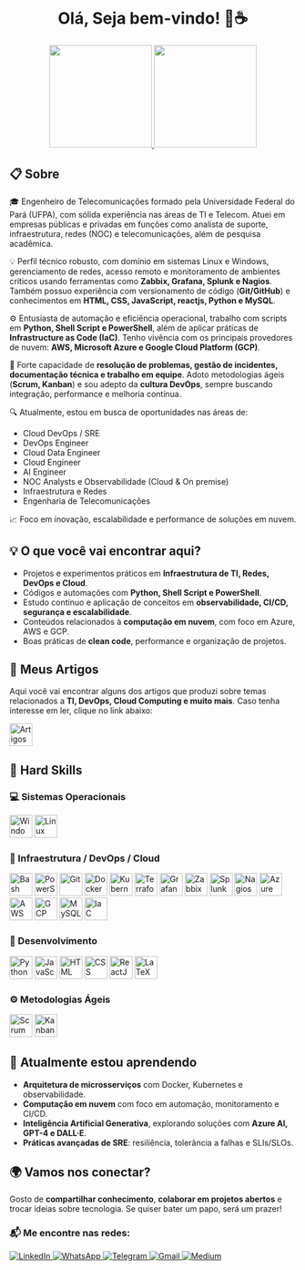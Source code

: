 <h1 align="center">Olá, Seja bem-vindo! 👋☕</h1>

<div align="center">
  <a href="https://github.com/jacivaldocarvalho">
    <img height="180em" src="https://github-readme-stats.vercel.app/api?username=jacivaldocarvalho&show_icons=true&theme=dark&include_all_commits=true&count_private=true" />
  </a>
  <a href="https://github.com/jacivaldocarvalho">
    <img height="180em" src="https://github-readme-stats.vercel.app/api/top-langs/?username=jacivaldocarvalho&layout=compact&langs_count=10&theme=dark" />
  </a>
</div>

## 📋 Sobre

🎓 Engenheiro de Telecomunicações formado pela Universidade Federal do Pará (UFPA), com sólida experiência nas áreas de TI e Telecom. Atuei em empresas públicas e privadas em funções como analista de suporte, infraestrutura, redes (NOC) e telecomunicações, além de pesquisa acadêmica.

💡 Perfil técnico robusto, com domínio em sistemas Linux e Windows, gerenciamento de redes, acesso remoto e monitoramento de ambientes críticos usando ferramentas como **Zabbix, Grafana, Splunk e Nagios**. Também possuo experiência com versionamento de código (**Git/GitHub**) e conhecimentos em **HTML, CSS, JavaScript, reactjs, Python e MySQL**.

⚙️ Entusiasta de automação e eficiência operacional, trabalho com scripts em **Python, Shell Script e PowerShell**, além de aplicar práticas de **Infrastructure as Code (IaC)**. Tenho vivência com os principais provedores de nuvem: **AWS, Microsoft Azure e Google Cloud Platform (GCP)**.

🚀 Forte capacidade de **resolução de problemas, gestão de incidentes, documentação técnica e trabalho em equipe**. Adoto metodologias ágeis (**Scrum, Kanban**) e sou adepto da **cultura DevOps**, sempre buscando integração, performance e melhoria contínua.

🔍 Atualmente, estou em busca de oportunidades nas áreas de:

- Cloud DevOps / SRE  
- DevOps Engineer  
- Cloud Data Engineer  
- Cloud Engineer  
- AI Engineer  
- NOC Analysts e Observabilidade (Cloud & On premise) 
- Infraestrutura e Redes  
- Engenharia de Telecomunicações  

📈 Foco em inovação, escalabilidade e performance de soluções em nuvem.


## 💡 O que você vai encontrar aqui?

- Projetos e experimentos práticos em **Infraestrutura de TI, Redes, DevOps e Cloud**.
- Códigos e automações com **Python, Shell Script e PowerShell**.
- Estudo contínuo e aplicação de conceitos em **observabilidade, CI/CD, segurança e escalabilidade**.
- Conteúdos relacionados à **computação em nuvem**, com foco em Azure, AWS e GCP.
- Boas práticas de **clean code**, performance e organização de projetos.

## 📝 Meus Artigos

Aqui você vai encontrar alguns dos artigos que produzi sobre temas relacionados a **TI, DevOps, Cloud Computing e muito mais**. Caso tenha interesse em ler, clique no link abaixo:

<a href="https://jacivaldocarvalho.github.io/meus-artigos-tech/" target="_blank">
  <img src="https://img.shields.io/badge/Artigos-000000?style=for-the-badge&logo=readme&logoColor=white" alt="Artigos" height="40" />
</a>


## 🚀 Hard Skills

### 💻 Sistemas Operacionais
<div align="left">
  <img src="https://img.shields.io/badge/Windows-0078D6?logo=microsoft&logoColor=white" alt="Windows" height="40" />
  <img src="https://img.shields.io/badge/Linux-FCC624?logo=linux&logoColor=white" alt="Linux" height="40" />
</div>

### 🔧 Infraestrutura / DevOps / Cloud
<div align="left">
  <img src="https://img.shields.io/badge/Bash-4EAA25?logo=gnubash&logoColor=white" alt="Bash" height="40" />
  <img src="https://img.shields.io/badge/PowerShell-2E2E2E?logo=powershell&logoColor=white" alt="PowerShell" height="40" />
  <img src="https://img.shields.io/badge/Git-F05032?logo=git&logoColor=white" alt="Git" height="40" />
  <img src="https://img.shields.io/badge/Docker-2496ED?logo=docker&logoColor=white" alt="Docker" height="40" />
  <img src="https://img.shields.io/badge/Kubernetes-326CE5?logo=kubernetes&logoColor=white" alt="Kubernetes" height="40" />
  <img src="https://img.shields.io/badge/Terraform-7B42BC?logo=terraform&logoColor=white" alt="Terraform" height="40" />
  <img src="https://img.shields.io/badge/Grafana-F46800?logo=grafana&logoColor=white" alt="Grafana" height="40" />
  <img src="https://img.shields.io/badge/Zabbix-FF6600?logo=zabbix&logoColor=white" alt="Zabbix" height="40" />
  <img src="https://img.shields.io/badge/Splunk-000000?logo=splunk&logoColor=white" alt="Splunk" height="40" />
  <img src="https://img.shields.io/badge/Nagios-272727?logo=nagios&logoColor=white" alt="Nagios" height="40" />
  <img src="https://img.shields.io/badge/Azure-0089D6?logo=microsoft-azure&logoColor=white" alt="Azure" height="40" />
  <img src="https://img.shields.io/badge/AWS-232F3E?logo=amazon-aws&logoColor=white" alt="AWS" height="40" />
  <img src="https://img.shields.io/badge/GCP-4285F4?logo=google-cloud&logoColor=white" alt="GCP" height="40" />
  <img src="https://img.shields.io/badge/MySQL-4479A1?logo=mysql&logoColor=white" alt="MySQL" height="40" />
  <img src="https://img.shields.io/badge/IaC-326CE5?logo=terraform&logoColor=white" alt="IaC" height="40" />
</div>

### 👾 Desenvolvimento
<div align="left">
  <img src="https://img.shields.io/badge/Python-3776AB?logo=python&logoColor=white" alt="Python" height="40" />
  <img src="https://img.shields.io/badge/JavaScript-F7DF1E?logo=javascript&logoColor=black" alt="JavaScript" height="40" />
  <img src="https://img.shields.io/badge/HTML-E34F26?logo=html5&logoColor=white" alt="HTML" height="40" />
  <img src="https://img.shields.io/badge/CSS-1572B6?logo=css3&logoColor=white" alt="CSS" height="40" />
  <img src="https://img.shields.io/badge/React-61DAFB?logo=react&logoColor=black" alt="ReactJS" height="40" />
  <img src="https://img.shields.io/badge/LaTeX-008080?logo=latex&logoColor=white" alt="LaTeX" height="40" />
</div>

### ⚙️ Metodologias Ágeis
<div align="left">
  <img src="https://img.shields.io/badge/Scrum-6DB33F?logo=scrumalliance&logoColor=white" alt="Scrum" height="40" />
  <img src="https://img.shields.io/badge/Kanban-0052CC?logo=trello&logoColor=white" alt="Kanban" height="40" />
</div>


## 🌱 Atualmente estou aprendendo

- **Arquitetura de microsserviços** com Docker, Kubernetes e observabilidade.
- **Computação em nuvem** com foco em automação, monitoramento e CI/CD.
- **Inteligência Artificial Generativa**, explorando soluções com **Azure AI, GPT-4 e DALL·E**.
- **Práticas avançadas de SRE**: resiliência, tolerância a falhas e SLIs/SLOs.


## 🌍 Vamos nos conectar?

Gosto de **compartilhar conhecimento**, **colaborar em projetos abertos** e trocar ideias sobre tecnologia. Se quiser bater um papo, será um prazer!

<h3>📬 Me encontre nas redes:</h3>

<p align="left">
  <a href="https://www.linkedin.com/in/jacivaldocarvalho/" target="_blank">
    <img src="https://img.shields.io/badge/LinkedIn-0077B5?style=for-the-badge&logo=linkedin&logoColor=white" alt="LinkedIn" />
  </a>
  <a href="https://wa.me/5591993948849" target="_blank">
    <img src="https://img.shields.io/badge/WhatsApp-25D366?style=for-the-badge&logo=whatsapp&logoColor=white" alt="WhatsApp" />
  </a>
  <a href="https://t.me/jacivaldocarvalho" target="_blank">
    <img src="https://img.shields.io/badge/Telegram-26A5E4?style=for-the-badge&logo=telegram&logoColor=white" alt="Telegram" />
  </a>
  <a href="mailto:jacivaldocarvalho@gmail.com" target="_blank">
    <img src="https://img.shields.io/badge/Gmail-D14836?style=for-the-badge&logo=gmail&logoColor=white" alt="Gmail" />
  </a>
  <a href="https://medium.com/@jacivaldocarvalho" target="_blank">
    <img src="https://img.shields.io/badge/Medium-12100E?style=for-the-badge&logo=medium&logoColor=white" alt="Medium" />
  </a>
</p>
